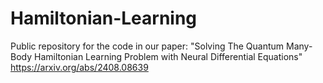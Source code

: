 # Hamiltonian-Learning
Public repository for the code in our paper: "Solving The Quantum Many-Body Hamiltonian Learning Problem with Neural Differential Equations" https://arxiv.org/abs/2408.08639
